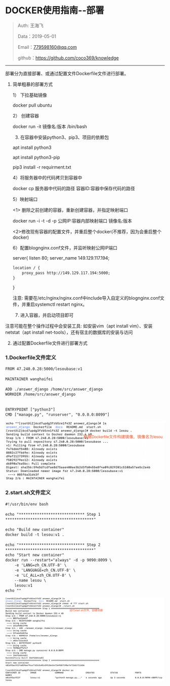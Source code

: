 # DOCKER使用指南--部署

> Auth: 王海飞
>
> Data：2019-05-01
>
> Email：779598160@qq.com
>
> github：https://github.com/coco369/knowledge
>
>

***

 部署分为直接部署、或通过配置文件Dockerfile文件进行部署。

1. 简单粗暴的部署方式

   1） 下拉基础镜像

   docker pull ubuntu

   2） 创建容器

   docker run -it 镜像名:版本 /bin/bash

   3)  在容器中安装python3、pip3、项目的依赖包

   apt install python3

   apt install python3-pip

   pip3 install -r requirment.txt

   4）将服务器中的代码拷贝到容器中

   docker cp 服务器中代码的路径 容器ID:容器中保存代码的路径

   5）映射端口

   <1> 删除之前创建的容器，重新创建容器，并指定映射端口

   docker run -i -t -d -p 公网IP:容器内部映射端口  镜像名:版本

   <2>修改现有容器的配置文件，并重启整个docker(不推荐，因为会重启整个docker) 

   6）配置blognginx.conf文件，并监听映射公网IP端口

   server{
       listen    80;
       server_name 149.129.117.194;

       location / {
           proxy_pass http://149.129.117.194:5000;
       }
   }

   注意: 需要在/etc/nginx/nginx.conf中include导入自定义的blognginx.conf文件，并重启systemctl restart nginx。

   7) 进入容器，并启动项目即可

注意可能在整个操作过程中会安装工具: 如安装vim（apt install vim）、安装netstat（apt install net-tools），还有宿主的数据库的安装与访问



2. 通过配置Dockerfile文件进行部署方式





### 1.Dockerfile文件定义

```
FROM 47.240.0.28:5000/lesoubase:v1

MAINTAINER wanghaifei

ADD ./answer_django /home/src/answer_django
WORKDIR /home/src/answer_django


ENTRYPOINT ["python3"]
CMD ["manage.py", "runserver", "0.0.0.0:8099"]
```

![图](images/docker_bushu_build.png)

### 2.start.sh文件定义

```
#!/usr/bin/env bash

echo "***************************** Step 1 ***************************************"

echo "Build new container"
docker build -t lesou:v1 .

echo "***************************** Step 2 ***************************************"
echo "Start new container"
docker run --restart="always" -d -p 9090:8099 \
    -e 'LANG=zh_CN.UTF-8' \
    -e 'LANGUAGE=zh_CN.UTF-8' \
    -e 'LC_ALL=zh_CN.UTF-8' \
    --name lesou \
    lesou:v1
echo ""
```

![图](images/docker_bushu_run.png)
